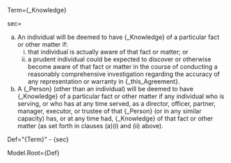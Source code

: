 Term={_Knowledge}

sec=<ol type="a"><li>An individual will be deemed to have {_Knowledge} of a particular fact or other matter if:<ol type="i"><li>that individual is actually aware of that fact or matter; or<li>a prudent individual could be expected to discover or otherwise become aware of that fact or matter in the course of conducting a reasonably comprehensive investigation regarding the accuracy of any representation or warranty in {_this_Agreement}.</li></ol><li>A {_Person} (other than an individual) will be deemed to have {_Knowledge} of a particular fact or other matter if any individual who is serving, or who has at any time served, as a director, officer, partner, manager, executor, or trustee of that {_Person} (or in any similar capacity) has, or at any time had, {_Knowledge} of that fact or other matter (as set forth in clauses (a)(i) and (ii) above).</li></ol>

Def="{Term}" - {sec}

Model.Root={Def}
